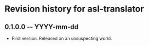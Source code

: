 # Revision history for asl-translator

## 0.1.0.0 -- YYYY-mm-dd

* First version. Released on an unsuspecting world.

